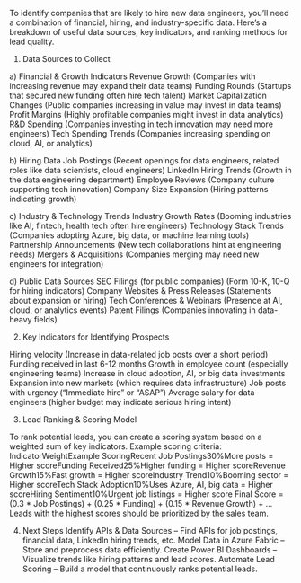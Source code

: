 To identify companies that are likely to hire new data engineers, you’ll need a combination of financial, hiring, and industry-specific data. Here’s a breakdown of useful data sources, key indicators, and ranking methods for lead quality.

1. Data Sources to Collect

a) Financial & Growth Indicators
Revenue Growth (Companies with increasing revenue may expand their data teams)
Funding Rounds (Startups that secured new funding often hire tech talent)
Market Capitalization Changes (Public companies increasing in value may invest in data teams)
Profit Margins (Highly profitable companies might invest in data analytics)
R&D Spending (Companies investing in tech innovation may need more engineers)
Tech Spending Trends (Companies increasing spending on cloud, AI, or analytics)

b) Hiring Data
Job Postings (Recent openings for data engineers, related roles like data scientists, cloud engineers)
LinkedIn Hiring Trends (Growth in the data engineering department)
Employee Reviews (Company culture supporting tech innovation)
Company Size Expansion (Hiring patterns indicating growth)

c) Industry & Technology Trends
Industry Growth Rates (Booming industries like AI, fintech, health tech often hire engineers)
Technology Stack Trends (Companies adopting Azure, big data, or machine learning tools)
Partnership Announcements (New tech collaborations hint at engineering needs)
Mergers & Acquisitions (Companies merging may need new engineers for integration)

d) Public Data Sources
SEC Filings (for public companies) (Form 10-K, 10-Q for hiring indicators)
Company Websites & Press Releases (Statements about expansion or hiring)
Tech Conferences & Webinars (Presence at AI, cloud, or analytics events)
Patent Filings (Companies innovating in data-heavy fields)


2. Key Indicators for Identifying Prospects

Hiring velocity (Increase in data-related job posts over a short period)
Funding received in last 6-12 months
Growth in employee count (especially engineering teams)
Increase in cloud adoption, AI, or big data investments
Expansion into new markets (which requires data infrastructure)
Job posts with urgency (“Immediate hire” or “ASAP”)
Average salary for data engineers (higher budget may indicate serious hiring intent)


3. Lead Ranking & Scoring Model

To rank potential leads, you can create a scoring system based on a weighted sum of key indicators. Example scoring criteria:
IndicatorWeightExample ScoringRecent Job Postings30%More posts = Higher scoreFunding Received25%Higher funding = Higher scoreRevenue Growth15%Fast growth = Higher scoreIndustry Trend10%Booming sector = Higher scoreTech Stack Adoption10%Uses Azure, AI, big data = Higher scoreHiring Sentiment10%Urgent job listings = Higher score
Final Score = (0.3 * Job Postings) + (0.25 * Funding) + (0.15 * Revenue Growth) + ...
Leads with the highest scores should be prioritized by the sales team.


4. Next Steps
Identify APIs & Data Sources – Find APIs for job postings, financial data, LinkedIn hiring trends, etc.
Model Data in Azure Fabric – Store and preprocess data efficiently.
Create Power BI Dashboards – Visualize trends like hiring patterns and lead scores.
Automate Lead Scoring – Build a model that continuously ranks potential leads.